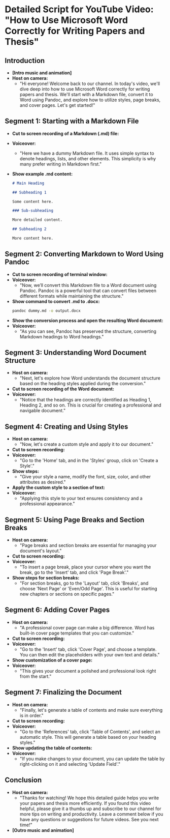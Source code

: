 # Detailed Script for YouTube Video: "How to Use Microsoft Word Correctly for Writing Papers and Thesis"

## Introduction

- **[Intro music and animation]**
- **Host on camera:**
  - "Hi everyone! Welcome back to our channel. In today's video, we'll dive deep into how to use Microsoft Word correctly for writing papers and thesis. We'll start with a Markdown file, convert it to Word using Pandoc, and explore how to utilize styles, page breaks, and cover pages. Let's get started!"

## Segment 1: Starting with a Markdown File

- **Cut to screen recording of a Markdown (.md) file:**
- **Voiceover:**
  - "Here we have a dummy Markdown file. It uses simple syntax to denote headings, lists, and other elements. This simplicity is why many prefer writing in Markdown first."
- **Show example .md content:**

  ```markdown
  # Main Heading

  ## Subheading 1

  Some content here.

  ### Sub-subheading

  More detailed content.

  ## Subheading 2

  More content here.
  ```

## Segment 2: Converting Markdown to Word Using Pandoc

- **Cut to screen recording of terminal window:**
- **Voiceover:**
  - "Now, we’ll convert this Markdown file to a Word document using Pandoc. Pandoc is a powerful tool that can convert files between different formats while maintaining the structure."
- **Show command to convert .md to .docx:**
  ```sh
  pandoc dummy.md -o output.docx
  ```
- **Show the conversion process and open the resulting Word document:**
- **Voiceover:**
  - "As you can see, Pandoc has preserved the structure, converting Markdown headings to Word headings."

## Segment 3: Understanding Word Document Structure

- **Host on camera:**
  - "Next, let's explore how Word understands the document structure based on the heading styles applied during the conversion."
- **Cut to screen recording of the Word document:**
- **Voiceover:**
  - "Notice that the headings are correctly identified as Heading 1, Heading 2, and so on. This is crucial for creating a professional and navigable document."

## Segment 4: Creating and Using Styles

- **Host on camera:**
  - "Now, let's create a custom style and apply it to our document."
- **Cut to screen recording:**
- **Voiceover:**
  - "Go to the 'Home' tab, and in the 'Styles' group, click on 'Create a Style'."
- **Show steps:**
  - "Give your style a name, modify the font, size, color, and other attributes as desired."
- **Apply the custom style to a section of text:**
- **Voiceover:**
  - "Applying this style to your text ensures consistency and a professional appearance."

## Segment 5: Using Page Breaks and Section Breaks

- **Host on camera:**
  - "Page breaks and section breaks are essential for managing your document's layout."
- **Cut to screen recording:**
- **Voiceover:**
  - "To insert a page break, place your cursor where you want the break, go to the 'Insert' tab, and click 'Page Break'."
- **Show steps for section breaks:**
  - "For section breaks, go to the 'Layout' tab, click 'Breaks', and choose 'Next Page' or 'Even/Odd Page'. This is useful for starting new chapters or sections on specific pages."

## Segment 6: Adding Cover Pages

- **Host on camera:**
  - "A professional cover page can make a big difference. Word has built-in cover page templates that you can customize."
- **Cut to screen recording:**
- **Voiceover:**
  - "Go to the 'Insert' tab, click 'Cover Page', and choose a template. You can then edit the placeholders with your own text and details."
- **Show customization of a cover page:**
- **Voiceover:**
  - "This gives your document a polished and professional look right from the start."

## Segment 7: Finalizing the Document

- **Host on camera:**
  - "Finally, let's generate a table of contents and make sure everything is in order."
- **Cut to screen recording:**
- **Voiceover:**
  - "Go to the 'References' tab, click 'Table of Contents', and select an automatic style. This will generate a table based on your heading styles."
- **Show updating the table of contents:**
- **Voiceover:**
  - "If you make changes to your document, you can update the table by right-clicking on it and selecting 'Update Field'."

## Conclusion

- **Host on camera:**
  - "Thanks for watching! We hope this detailed guide helps you write your papers and thesis more efficiently. If you found this video helpful, please give it a thumbs up and subscribe to our channel for more tips on writing and productivity. Leave a comment below if you have any questions or suggestions for future videos. See you next time!"
- **[Outro music and animation]**

